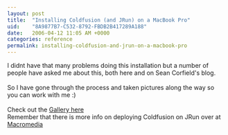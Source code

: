 ```yaml
---
layout: post
title:  "Installing Coldfusion (and JRun) on a MacBook Pro"
uid:	"8A9877B7-C532-8792-FBDB2B417289A188"
date:   2006-04-12 11:05 AM +0000
categories: reference
permalink: installing-coldfusion-and-jrun-on-a-macbook-pro
---
```

I didnt have that many problems doing this installation but a number of people have asked me about this, both here and on Sean Corfield's blog.<br /><br />So I have gone through the process and taken pictures along the way so you can work with me :)<br /><br />Check out the <a href="http://web.mac.com/mark.drew/iWeb/CFMX_onMacbook/">Gallery here</a><br />Remember that there is more info on deploying Coldfusion on JRun over at <a href="http://www.macromedia.com/support/coldfusion/j2ee/cfmx-mac-onjrunandtomcat.html#installdeployjrun" target="_blank">Macromedia</a>